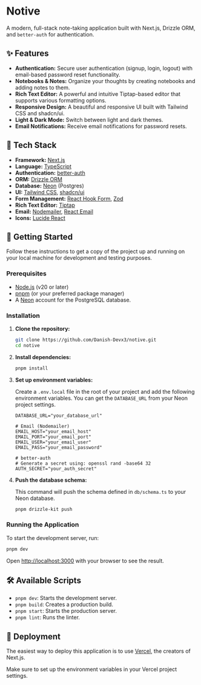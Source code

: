 # Notive

A modern, full-stack note-taking application built with Next.js, Drizzle ORM, and `better-auth` for authentication.

## ✨ Features

- **Authentication:** Secure user authentication (signup, login, logout) with email-based password reset functionality.
- **Notebooks & Notes:** Organize your thoughts by creating notebooks and adding notes to them.
- **Rich Text Editor:** A powerful and intuitive Tiptap-based editor that supports various formatting options.
- **Responsive Design:** A beautiful and responsive UI built with Tailwind CSS and shadcn/ui.
- **Light & Dark Mode:** Switch between light and dark themes.
- **Email Notifications:** Receive email notifications for password resets.

## 🚀 Tech Stack

- **Framework:** [Next.js](https://nextjs.org/)
- **Language:** [TypeScript](https://www.typescriptlang.org/)
- **Authentication:** [better-auth](https://www.npmjs.com/package/better-auth)
- **ORM:** [Drizzle ORM](https://orm.drizzle.team/)
- **Database:** [Neon](https://neon.tech/) (Postgres)
- **UI:** [Tailwind CSS](https://tailwindcss.com/), [shadcn/ui](https://ui.shadcn.com/)
- **Form Management:** [React Hook Form](https://react-hook-form.com/), [Zod](https://zod.dev/)
- **Rich Text Editor:** [Tiptap](https://tiptap.dev/)
- **Email:** [Nodemailer](https://nodemailer.com/), [React Email](https://react.email/)
- **Icons:** [Lucide React](https://lucide.dev/guide/packages/lucide-react)

## 🏁 Getting Started

Follow these instructions to get a copy of the project up and running on your local machine for development and testing purposes.

### Prerequisites

- [Node.js](https://nodejs.org/en/) (v20 or later)
- [pnpm](https://pnpm.io/installation) (or your preferred package manager)
- A [Neon](https://neon.tech/) account for the PostgreSQL database.

### Installation

1.  **Clone the repository:**
    ```bash
    git clone https://github.com/Danish-Devx3/notive.git
    cd notive
    ```

2.  **Install dependencies:**
    ```bash
    pnpm install
    ```

3.  **Set up environment variables:**

    Create a `.env.local` file in the root of your project and add the following environment variables. You can get the `DATABASE_URL` from your Neon project settings.

    ```env
    DATABASE_URL="your_database_url"

    # Email (Nodemailer)
    EMAIL_HOST="your_email_host"
    EMAIL_PORT="your_email_port"
    EMAIL_USER="your_email_user"
    EMAIL_PASS="your_email_password"

    # better-auth
    # Generate a secret using: openssl rand -base64 32
    AUTH_SECRET="your_auth_secret"
    ```

4.  **Push the database schema:**

    This command will push the schema defined in `db/schema.ts` to your Neon database.

    ```bash
    pnpm drizzle-kit push
    ```

### Running the Application

To start the development server, run:

```bash
pnpm dev
```

Open [http://localhost:3000](http://localhost:3000) with your browser to see the result.

## 🛠️ Available Scripts

- `pnpm dev`: Starts the development server.
- `pnpm build`: Creates a production build.
- `pnpm start`: Starts the production server.
- `pnpm lint`: Runs the linter.

## 🚀 Deployment

The easiest way to deploy this application is to use [Vercel](https://vercel.com/), the creators of Next.js.

Make sure to set up the environment variables in your Vercel project settings.